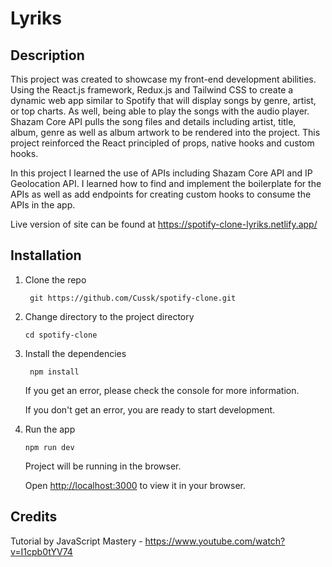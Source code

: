 # Lyriks

## Description

This project was created to showcase my front-end development abilities.  Using the React.js framework, Redux.js and Tailwind CSS to create a dynamic web app similar to Spotify that will display songs by genre, artist, or top charts.  As well, being able to play the songs with the audio player.  Shazam Core API pulls the song files and details including artist, title, album, genre as well as album artwork to be rendered into the project.  This project reinforced the React principled of props, native hooks and custom hooks.  

In this project I learned the use of APIs including Shazam Core API and IP Geolocation API.  I learned how to find and implement the boilerplate for the APIs as well as add endpoints for creating custom hooks to consume the APIs in the app.

Live version of site can be found at https://spotify-clone-lyriks.netlify.app/

## Installation

1. Clone the repo

   ```shell
    git https://github.com/Cussk/spotify-clone.git
   ```

2. Change directory to the project directory

    ```shell
    cd spotify-clone
    ```

3. Install the dependencies
   
    ```shell
     npm install
    ```

    If you get an error, please check the console for more information.

    If you don't get an error, you are ready to start development.

4. Run the app
   
    ```shell
    npm run dev
    ```

    Project will be running in the browser.

    Open [http://localhost:3000](http://localhost:3000) to view it in your browser.


## Credits

Tutorial by JavaScript Mastery - https://www.youtube.com/watch?v=I1cpb0tYV74
